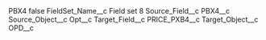 <?xml version="1.0" encoding="UTF-8"?>
<CustomMetadata xmlns="http://soap.sforce.com/2006/04/metadata" xmlns:xsi="http://www.w3.org/2001/XMLSchema-instance" xmlns:xsd="http://www.w3.org/2001/XMLSchema">
    <label>PBX4</label>
    <protected>false</protected>
    <values>
        <field>FieldSet_Name__c</field>
        <value xsi:type="xsd:string">Field set 8</value>
    </values>
    <values>
        <field>Source_Field__c</field>
        <value xsi:type="xsd:string">PBX4__c</value>
    </values>
    <values>
        <field>Source_Object__c</field>
        <value xsi:type="xsd:string">Opt__c</value>
    </values>
    <values>
        <field>Target_Field__c</field>
        <value xsi:type="xsd:string">PRICE_PXB4__c</value>
    </values>
    <values>
        <field>Target_Object__c</field>
        <value xsi:type="xsd:string">OPD__c</value>
    </values>
</CustomMetadata>

